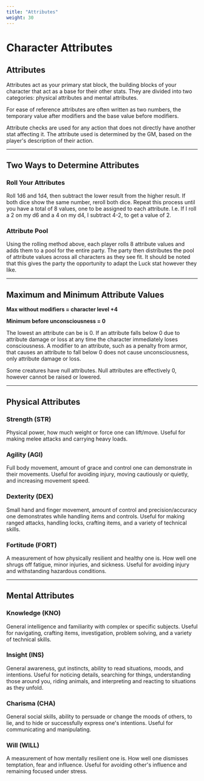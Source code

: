 ```yaml
---
title: "Attributes"
weight: 30
---
```


# Character Attributes

## Attributes

Attributes act as your primary stat block, the building blocks of your character that act as a base for their other stats. They are divided into two categories: physical attributes and mental attributes.

For ease of reference attributes are often written as two numbers, the temporary value after modifiers and the base value before modifiers.

Attribute checks are used for any action that does not directly have another stat affecting it. The attribute used is determined by the GM, based on the player's description of their action.

---

## Two Ways to Determine Attributes

### Roll Your Attributes
Roll 1d6 and 1d4, then subtract the lower result from the higher result. If both dice show the same number, reroll both dice. Repeat this process until you have a total of 8 values, one to be assigned to each attribute. I.e. If I roll a 2 on my d6 and a 4 on my d4, I subtract 4-2, to get a value of 2.

### Attribute Pool
Using the rolling method above, each player rolls 8 attribute values and adds them to a pool for the entire party. The party then distributes the pool of attribute values across all characters as they see fit. It should be noted that this gives the party the opportunity to adapt the Luck stat however they like.

---

## Maximum and Minimum Attribute Values

**Max without modifiers = character level +4**

**Minimum before unconsciousness = 0**

The lowest an attribute can be is 0. If an attribute falls below 0 due to attribute damage or loss at any time the character immediately loses consciousness. A modifier to an attribute, such as a penalty from armor, that causes an attribute to fall below 0 does not cause unconsciousness, only attribute damage or loss.

Some creatures have null attributes. Null attributes are effectively 0, however cannot be raised or lowered.

---

## Physical Attributes

### Strength (STR)
Physical power, how much weight or force one can lift/move. Useful for making melee attacks and carrying heavy loads.

### Agility (AGI)
Full body movement, amount of grace and control one can demonstrate in their movements. Useful for avoiding injury, moving cautiously or quietly, and increasing movement speed.

### Dexterity (DEX)
Small hand and finger movement, amount of control and precision/accuracy one demonstrates while handling items and controls. Useful for making ranged attacks, handling locks, crafting items, and a variety of technical skills.

### Fortitude (FORT)
A measurement of how physically resilient and healthy one is. How well one shrugs off fatigue, minor injuries, and sickness. Useful for avoiding injury and withstanding hazardous conditions.

---

## Mental Attributes

### Knowledge (KNO)
General intelligence and familiarity with complex or specific subjects. Useful for navigating, crafting items, investigation, problem solving, and a variety of technical skills.

### Insight (INS)
General awareness, gut instincts, ability to read situations, moods, and intentions. Useful for noticing details, searching for things, understanding those around you, riding animals, and interpreting and reacting to situations as they unfold.

### Charisma (CHA)
General social skills, ability to persuade or change the moods of others, to lie, and to hide or successfully express one's intentions. Useful for communicating and manipulating.

### Will (WILL)
A measurement of how mentally resilient one is. How well one dismisses temptation, fear and influence. Useful for avoiding other's influence and remaining focused under stress.
